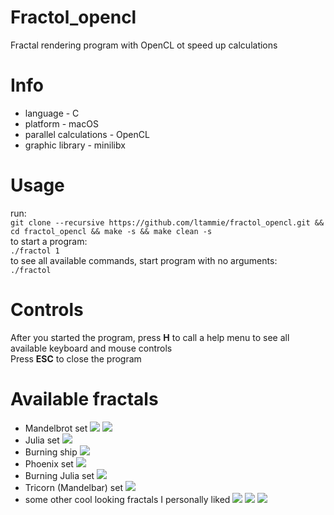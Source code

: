 # Fractol_opencl
Fractal rendering program with OpenCL ot speed up calculations

# Info
* language - C
* platform - macOS
* parallel calculations - OpenCL
* graphic library - minilibx

# Usage
run:  
`git clone --recursive https://github.com/ltammie/fractol_opencl.git && cd fractol_opencl && make -s && make clean -s`  
to start a program:  
`./fractol 1`  
to see all available commands, start program with no arguments:  
`./fractol`

# Controls
After you started the program, press **H** to call a help menu to see all available keyboard and mouse controls  
Press **ESC** to close the program

# Available fractals
* Mandelbrot set
![](https://github.com/ltammie/fractol_opencl/blob/master/ex/mandelbrot.png)
![](https://github.com/ltammie/fractol_opencl/blob/master/ex/6.png)
* Julia set
![](https://github.com/ltammie/fractol_opencl/blob/master/ex/julia.png)
* Burning ship
![](https://github.com/ltammie/fractol_opencl/blob/master/ex/ship.png)
* Phoenix set
![](https://github.com/ltammie/fractol_opencl/blob/master/ex/phoenix.png)
* Burning Julia set
![](https://github.com/ltammie/fractol_opencl/blob/master/ex/bjulia.png)
* Tricorn (Mandelbar) set
![](https://github.com/ltammie/fractol_opencl/blob/master/ex/tricorn.png)
* some other cool looking fractals I personally liked
![](https://github.com/ltammie/fractol_opencl/blob/master/ex/4.png)
![](https://github.com/ltammie/fractol_opencl/blob/master/ex/ms.png)
![](https://github.com/ltammie/fractol_opencl/blob/master/ex/amoeba.png)
